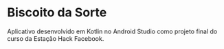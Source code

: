 # Biscoito da Sorte
Aplicativo desenvolvido em Kotlin no Android Studio como projeto final do curso da Estação Hack Facebook.
